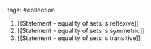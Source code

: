 tags: #collection 

1. [[Statement - equality of sets is reflexive]]
2. [[Statement - equality of sets is symmetric]]
3. [[Statement - equality of sets is transitive]]